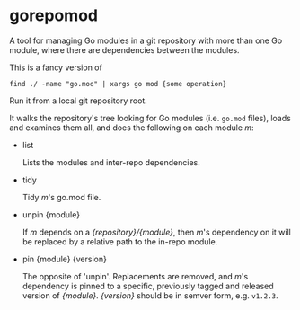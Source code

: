 # gorepomod

A tool for managing Go modules in a git repository
with more than one Go module, where there are
dependencies between the modules.

This is a fancy version of

```
find ./ -name "go.mod" | xargs go mod {some operation}
```

Run it from a local git repository root.

It walks the repository's tree looking for Go modules
(i.e. `go.mod` files), loads and examines them all,
and does the following on each module _m_:

 - list
 
   Lists the modules and inter-repo dependencies.
   
 - tidy

   Tidy _m_'s go.mod file.

 - unpin {module}

   If _m_ depends on a _{repository}/{module}_,
   then _m_'s dependency on it will be replaced by
   a relative path to the in-repo module.

 - pin {module} {version}

   The opposite of 'unpin'.  Replacements are removed,
   and _m_'s dependency is pinned to a specific, previously
   tagged and released version of _{module}_.
   _{version}_ should be in semver form, e.g. `v1.2.3`.
